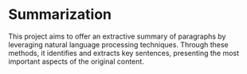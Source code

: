 # Summarization
This project aims to offer an extractive summary of paragraphs by leveraging natural language processing techniques. Through these methods, it identifies and extracts key sentences, presenting the most important aspects of the original content.
